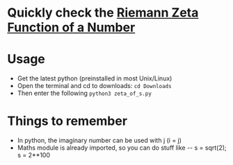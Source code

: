 # Quickly check the [Riemann Zeta Function of a Number](https://en.wikipedia.org/wiki/Riemann_zeta_function)

# Usage
* Get the latest python (preinstalled in most Unix/Linux)
* Open the terminal and cd to downloads: `cd Downloads`
* Then enter the following `python3 zeta_of_s.py`

# Things to remember
* In python, the imaginary number can be used with j (<coefficient>i = <coefficient>j)
* Maths module is already imported, so you can do stuff like -- s = sqrt(2); s = 2**100
